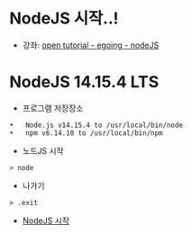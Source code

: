 # NodeJS 시작..!

- 강좌: [open tutorial - egoing - nodeJS](https://opentutorials.org/course/3332/21029)

# NodeJS 14.15.4 LTS

- 프로그램 저장장소

```
•	Node.js v14.15.4 to /usr/local/bin/node
•	npm v6.14.10 to /usr/local/bin/npm
```

- 노드JS 시작

```shell
> node
```

- 나가기

```shell
> .exit
```


- [NodeJS 시작]()
